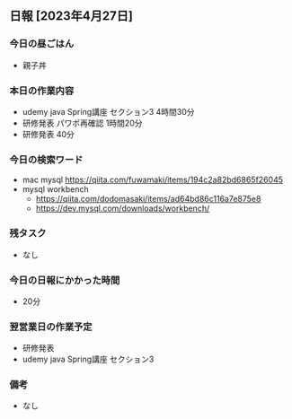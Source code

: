 ## 日報 [2023年4月27日]

### 今日の昼ごはん

* 親子丼
### 本日の作業内容

* udemy java Spring講座 セクション3 4時間30分
* 研修発表 パワポ再確認 1時間20分
* 研修発表 40分
### 今日の検索ワード

* mac mysql https://qiita.com/fuwamaki/items/194c2a82bd6865f26045
* mysql workbench
  * https://qiita.com/dodomasaki/items/ad64bd86c116a7e875e8
  * https://dev.mysql.com/downloads/workbench/
### 残タスク

* なし
### 今日の日報にかかった時間

* 20分
### 翌営業日の作業予定

* 研修発表
* udemy java Spring講座 セクション3
### 備考
* なし

